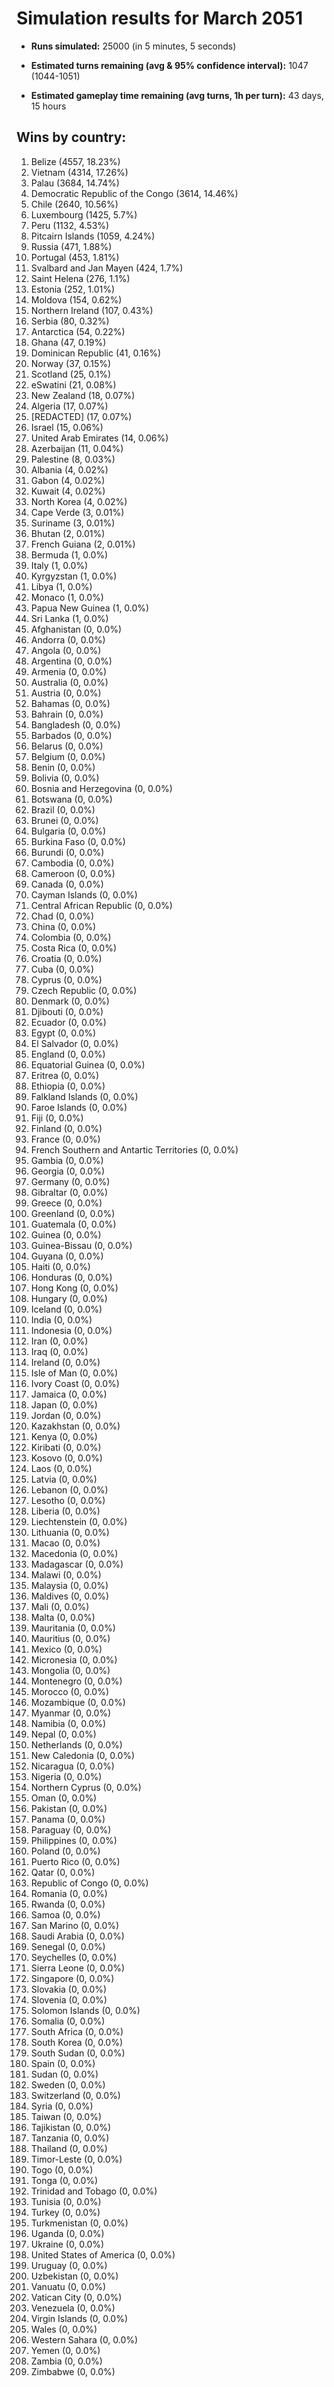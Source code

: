 # Simulation results for March 2051

* **Runs simulated:** 25000 (in 5 minutes, 5 seconds)

* **Estimated turns remaining (avg & 95% confidence interval):** 1047 (1044-1051)

* **Estimated gameplay time remaining (avg turns, 1h per turn):** 43 days, 15 hours

## Wins by country:
1. Belize (4557, 18.23%)
2. Vietnam (4314, 17.26%)
3. Palau (3684, 14.74%)
4. Democratic Republic of the Congo (3614, 14.46%)
5. Chile (2640, 10.56%)
6. Luxembourg (1425, 5.7%)
7. Peru (1132, 4.53%)
8. Pitcairn Islands (1059, 4.24%)
9. Russia (471, 1.88%)
10. Portugal (453, 1.81%)
11. Svalbard and Jan Mayen (424, 1.7%)
12. Saint Helena (276, 1.1%)
13. Estonia (252, 1.01%)
14. Moldova (154, 0.62%)
15. Northern Ireland (107, 0.43%)
16. Serbia (80, 0.32%)
17. Antarctica (54, 0.22%)
18. Ghana (47, 0.19%)
19. Dominican Republic (41, 0.16%)
20. Norway (37, 0.15%)
21. Scotland (25, 0.1%)
22. eSwatini (21, 0.08%)
23. New Zealand (18, 0.07%)
24. Algeria (17, 0.07%)
25. [REDACTED] (17, 0.07%)
26. Israel (15, 0.06%)
27. United Arab Emirates (14, 0.06%)
28. Azerbaijan (11, 0.04%)
29. Palestine (8, 0.03%)
30. Albania (4, 0.02%)
31. Gabon (4, 0.02%)
32. Kuwait (4, 0.02%)
33. North Korea (4, 0.02%)
34. Cape Verde (3, 0.01%)
35. Suriname (3, 0.01%)
36. Bhutan (2, 0.01%)
37. French Guiana (2, 0.01%)
38. Bermuda (1, 0.0%)
39. Italy (1, 0.0%)
40. Kyrgyzstan (1, 0.0%)
41. Libya (1, 0.0%)
42. Monaco (1, 0.0%)
43. Papua New Guinea (1, 0.0%)
44. Sri Lanka (1, 0.0%)
45. Afghanistan (0, 0.0%)
46. Andorra (0, 0.0%)
47. Angola (0, 0.0%)
48. Argentina (0, 0.0%)
49. Armenia (0, 0.0%)
50. Australia (0, 0.0%)
51. Austria (0, 0.0%)
52. Bahamas (0, 0.0%)
53. Bahrain (0, 0.0%)
54. Bangladesh (0, 0.0%)
55. Barbados (0, 0.0%)
56. Belarus (0, 0.0%)
57. Belgium (0, 0.0%)
58. Benin (0, 0.0%)
59. Bolivia (0, 0.0%)
60. Bosnia and Herzegovina (0, 0.0%)
61. Botswana (0, 0.0%)
62. Brazil (0, 0.0%)
63. Brunei (0, 0.0%)
64. Bulgaria (0, 0.0%)
65. Burkina Faso (0, 0.0%)
66. Burundi (0, 0.0%)
67. Cambodia (0, 0.0%)
68. Cameroon (0, 0.0%)
69. Canada (0, 0.0%)
70. Cayman Islands (0, 0.0%)
71. Central African Republic (0, 0.0%)
72. Chad (0, 0.0%)
73. China (0, 0.0%)
74. Colombia (0, 0.0%)
75. Costa Rica (0, 0.0%)
76. Croatia (0, 0.0%)
77. Cuba (0, 0.0%)
78. Cyprus (0, 0.0%)
79. Czech Republic (0, 0.0%)
80. Denmark (0, 0.0%)
81. Djibouti (0, 0.0%)
82. Ecuador (0, 0.0%)
83. Egypt (0, 0.0%)
84. El Salvador (0, 0.0%)
85. England (0, 0.0%)
86. Equatorial Guinea (0, 0.0%)
87. Eritrea (0, 0.0%)
88. Ethiopia (0, 0.0%)
89. Falkland Islands (0, 0.0%)
90. Faroe Islands (0, 0.0%)
91. Fiji (0, 0.0%)
92. Finland (0, 0.0%)
93. France (0, 0.0%)
94. French Southern and Antartic Territories (0, 0.0%)
95. Gambia (0, 0.0%)
96. Georgia (0, 0.0%)
97. Germany (0, 0.0%)
98. Gibraltar (0, 0.0%)
99. Greece (0, 0.0%)
100. Greenland (0, 0.0%)
101. Guatemala (0, 0.0%)
102. Guinea (0, 0.0%)
103. Guinea-Bissau (0, 0.0%)
104. Guyana (0, 0.0%)
105. Haiti (0, 0.0%)
106. Honduras (0, 0.0%)
107. Hong Kong (0, 0.0%)
108. Hungary (0, 0.0%)
109. Iceland (0, 0.0%)
110. India (0, 0.0%)
111. Indonesia (0, 0.0%)
112. Iran (0, 0.0%)
113. Iraq (0, 0.0%)
114. Ireland (0, 0.0%)
115. Isle of Man (0, 0.0%)
116. Ivory Coast (0, 0.0%)
117. Jamaica (0, 0.0%)
118. Japan (0, 0.0%)
119. Jordan (0, 0.0%)
120. Kazakhstan (0, 0.0%)
121. Kenya (0, 0.0%)
122. Kiribati (0, 0.0%)
123. Kosovo (0, 0.0%)
124. Laos (0, 0.0%)
125. Latvia (0, 0.0%)
126. Lebanon (0, 0.0%)
127. Lesotho (0, 0.0%)
128. Liberia (0, 0.0%)
129. Liechtenstein (0, 0.0%)
130. Lithuania (0, 0.0%)
131. Macao (0, 0.0%)
132. Macedonia (0, 0.0%)
133. Madagascar (0, 0.0%)
134. Malawi (0, 0.0%)
135. Malaysia (0, 0.0%)
136. Maldives (0, 0.0%)
137. Mali (0, 0.0%)
138. Malta (0, 0.0%)
139. Mauritania (0, 0.0%)
140. Mauritius (0, 0.0%)
141. Mexico (0, 0.0%)
142. Micronesia (0, 0.0%)
143. Mongolia (0, 0.0%)
144. Montenegro (0, 0.0%)
145. Morocco (0, 0.0%)
146. Mozambique (0, 0.0%)
147. Myanmar (0, 0.0%)
148. Namibia (0, 0.0%)
149. Nepal (0, 0.0%)
150. Netherlands (0, 0.0%)
151. New Caledonia (0, 0.0%)
152. Nicaragua (0, 0.0%)
153. Nigeria (0, 0.0%)
154. Northern Cyprus (0, 0.0%)
155. Oman (0, 0.0%)
156. Pakistan (0, 0.0%)
157. Panama (0, 0.0%)
158. Paraguay (0, 0.0%)
159. Philippines (0, 0.0%)
160. Poland (0, 0.0%)
161. Puerto Rico (0, 0.0%)
162. Qatar (0, 0.0%)
163. Republic of Congo (0, 0.0%)
164. Romania (0, 0.0%)
165. Rwanda (0, 0.0%)
166. Samoa (0, 0.0%)
167. San Marino (0, 0.0%)
168. Saudi Arabia (0, 0.0%)
169. Senegal (0, 0.0%)
170. Seychelles (0, 0.0%)
171. Sierra Leone (0, 0.0%)
172. Singapore (0, 0.0%)
173. Slovakia (0, 0.0%)
174. Slovenia (0, 0.0%)
175. Solomon Islands (0, 0.0%)
176. Somalia (0, 0.0%)
177. South Africa (0, 0.0%)
178. South Korea (0, 0.0%)
179. South Sudan (0, 0.0%)
180. Spain (0, 0.0%)
181. Sudan (0, 0.0%)
182. Sweden (0, 0.0%)
183. Switzerland (0, 0.0%)
184. Syria (0, 0.0%)
185. Taiwan (0, 0.0%)
186. Tajikistan (0, 0.0%)
187. Tanzania (0, 0.0%)
188. Thailand (0, 0.0%)
189. Timor-Leste (0, 0.0%)
190. Togo (0, 0.0%)
191. Tonga (0, 0.0%)
192. Trinidad and Tobago (0, 0.0%)
193. Tunisia (0, 0.0%)
194. Turkey (0, 0.0%)
195. Turkmenistan (0, 0.0%)
196. Uganda (0, 0.0%)
197. Ukraine (0, 0.0%)
198. United States of America (0, 0.0%)
199. Uruguay (0, 0.0%)
200. Uzbekistan (0, 0.0%)
201. Vanuatu (0, 0.0%)
202. Vatican City (0, 0.0%)
203. Venezuela (0, 0.0%)
204. Virgin Islands (0, 0.0%)
205. Wales (0, 0.0%)
206. Western Sahara (0, 0.0%)
207. Yemen (0, 0.0%)
208. Zambia (0, 0.0%)
209. Zimbabwe (0, 0.0%)
